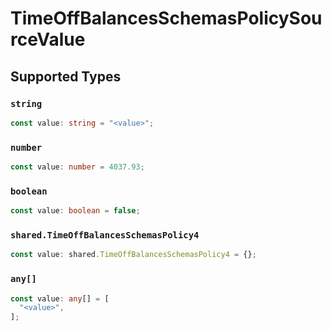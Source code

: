 # TimeOffBalancesSchemasPolicySourceValue


## Supported Types

### `string`

```typescript
const value: string = "<value>";
```

### `number`

```typescript
const value: number = 4037.93;
```

### `boolean`

```typescript
const value: boolean = false;
```

### `shared.TimeOffBalancesSchemasPolicy4`

```typescript
const value: shared.TimeOffBalancesSchemasPolicy4 = {};
```

### `any[]`

```typescript
const value: any[] = [
  "<value>",
];
```

